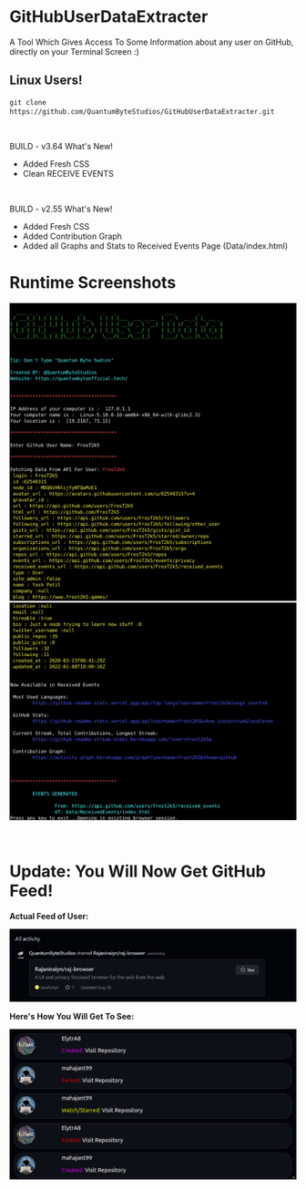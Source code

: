 # GitHubUserDataExtracter <!--<img src='https://raw.githubusercontent.com/Rajaniraiyn/GitHubUserDataExtracter/main/octocat.png' height=40>-->
A Tool Which Gives Access To Some Information about any user on GitHub, directly on your Terminal Screen :)


<h2>Linux Users!</h2>
    
    git clone https://github.com/QuantumByteStudios/GitHubUserDataExtracter.git

<br>

BUILD - v3.64
What's New!
+ Added Fresh CSS
+ Clean RECEIVE EVENTS

<br>

BUILD - v2.55
What's New!
+ Added Fresh CSS
+ Added Contribution Graph
+ Added all Graphs and Stats to Received Events Page (Data/index.html)

# Runtime Screenshots

<p align="center">
    <img src="Data/Images/GitHubUserDataPreviewImg0.png" alt="Preview">
    <img src="Data/Images/GitHubUserDataPreviewImg1.png" alt="Preview">
</p>
<!-- <img src="Data/Images/warning.png" alt="Preview"> -->
<!--<img src="GitHubUserDataPreviewImgTermux.jpeg" alt="Preview">-->
<br>
<h1>Update: You Will Now Get GitHub Feed!</h1>
<b>Actual Feed of User: </b><br>
<p align="center">
    <img src="Data/Images/GitHubUserDataFeedPreviewImg.png" alt="Preview">
</p>
<b>Here's How You Will Get To See: </b><br>
<p align="center">
    <img src="Data/Images/GitHubUserDataFeedRawPreviewImg.png" alt="Preview">
</p>
<br>

